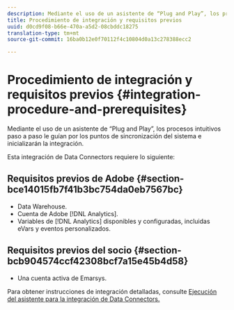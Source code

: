 ```yaml
---
description: Mediante el uso de un asistente de “Plug and Play”, los procesos intuitivos paso a paso le guían por los puntos de sincronización del sistema e inicializarán la integración.
title: Procedimiento de integración y requisitos previos
uuid: d0cd9f08-b66e-470a-a5d2-08cbddc18275
translation-type: tm+mt
source-git-commit: 16ba0b12e0f70112f4c10804d0a13c278388ecc2

---
```



# Procedimiento de integración y requisitos previos {#integration-procedure-and-prerequisites}

Mediante el uso de un asistente de “Plug and Play”, los procesos intuitivos paso a paso le guían por los puntos de sincronización del sistema e inicializarán la integración.

Esta integración de Data Connectors requiere lo siguiente:

## Requisitos previos de Adobe {#section-bce14015fb7f41b3bc754da0eb7567bc}

* Data Warehouse.
* Cuenta de Adobe [!DNL Analytics].
* Variables de [!DNL Analytics] disponibles y configuradas, incluidas eVars y eventos personalizados.

## Requisitos previos del socio {#section-bcb904574ccf42308bcf7a15e45b4d58}

* Una cuenta activa de Emarsys.

Para obtener instrucciones de integración detalladas, consulte [Ejecución del asistente para la integración de Data Connectors.](/help/import/data-connectors/emarsys-overview/emarsys-wizard.md)
